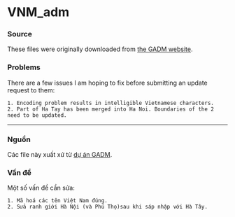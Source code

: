 # VNM_adm

### Source

These files were originally downloaded from [the GADM website](http://gadm.com).

### Problems

There are a few issues I am hoping to fix before submitting an update request to them:

	1. Encoding problem results in intelligible Vietnamese characters.
	2. Part of Ha Tay has been merged into Ha Noi. Boundaries of the 2 need to be updated.
	
---

### Nguồn

Các file này xuất xứ từ [dự án GADM](http://gadm.com).

### Vấn đề

Một số vấn đề cần sửa:

	1. Mã hoá các tên Việt Nam đúng.
	2. Sửa ranh giới Hà Nội (và Phú Thọ)sau khi sáp nhập với Hà Tây.
